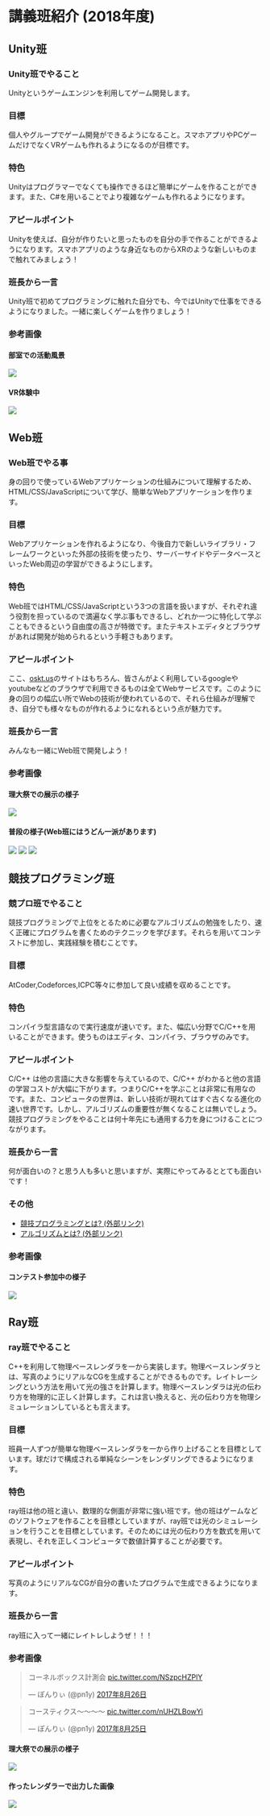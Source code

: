 # 講義班紹介 (2018年度)

## Unity班

### Unity班でやること

Unityというゲームエンジンを利用してゲーム開発します。

### 目標

個人やグループでゲーム開発ができるようになること。スマホアプリやPCゲームだけでなくVRゲームも作れるようになるのが目標です。

### 特色

Unityはプログラマーでなくても操作できるほど簡単にゲームを作ることができます。また、C#を用いることでより複雑なゲームも作れるようになります。

### アピールポイント

Unityを使えば、自分が作りたいと思ったものを自分の手で作ることができるようになります。スマホアプリのような身近なものからXRのような新しいものまで触れてみましょう！

### 班長から一言

Unity班で初めてプログラミングに触れた自分でも、今ではUnityで仕事をできるようになりました。一緒に楽しくゲームを作りましょう！

### 参考画像

#### 部室での活動風景
![](https://pbs.twimg.com/media/DZ23PsxUMAAD3Dt.jpg)
#### VR体験中
![](https://pbs.twimg.com/media/DK8uCADUMAATpFT.jpg)


## <i class="fa fa-html5"></i> Web班 <i class="fa fa-html5"></i>

### <i class="fa fa-html5"></i> Web班でやる事 <i class="fa fa-html5"></i>

身の回りで使っているWebアプリケーションの仕組みについて理解するため、HTML/CSS/JavaScriptについて学び、簡単なWebアプリケーションを作ります。

### <i class="fa fa-html5"></i> 目標 <i class="fa fa-html5"></i>

Webアプリケーションを作れるようになり、今後自力で新しいライブラリ・フレームワークといった外部の技術を使ったり、サーバーサイドやデータベースといったWeb周辺の学習ができるようにします。

### <i class="fa fa-html5"></i> 特色 <i class="fa fa-html5"></i>

Web班ではHTML/CSS/JavaScriptという3つの言語を扱いますが、それぞれ違う役割を担っているので満遍なく学ぶ事もできるし、どれか一つに特化して学ぶこともできるという自由度の高さが特徴です。また<span title="テキストファイルを編集するアプリ、大抵のPCには最初から何かしら入ってる.">テキストエディタ</span>とブラウザがあれば開発が始められるという手軽さもあります。

### <i class="fa fa-html5"></i> アピールポイント <i class="fa fa-html5"></i>

ここ、[oskt.us](http://oskt.us/)のサイトはもちろん、皆さんがよく利用しているgoogleやyoutubeなどのブラウザで利用できるものは全てWebサービスです。このように身の回りの幅広い所でWebの技術が使われているので、それら仕組みが理解でき、自分でも様々なものが作れるようになれるという点が魅力です。

### <i class="fa fa-html5"></i> 班長から一言 <i class="fa fa-html5"></i>

みんなも一緒にWeb班で開発しよう！

### <i class="fa fa-html5"></i> 参考画像 <i class="fa fa-html5"></i>

#### 理大祭での展示の様子
![](https://pbs.twimg.com/media/DO5NxRYUQAAXjAd.jpg)

#### 普段の様子(Web班にはうどん一派があります)
![](https://pbs.twimg.com/media/DJk200mVwAAHNHs.jpg)
![](https://pbs.twimg.com/media/DNMlotRUMAE27ae.jpg)
![](https://pbs.twimg.com/media/DPdONpiUQAAJwpV.jpg)


## 競技プログラミング班

### 競プロ班でやること

競技プログラミングで上位をとるために必要なアルゴリズムの勉強をしたり、速く正確にプログラムを書くためのテクニックを学びます。それらを用いてコンテストに参加し、実践経験を積むことです。

### 目標

AtCoder,Codeforces,ICPC等々に参加して良い成績を収めることです。

### 特色

コンパイラ型言語なので実行速度が速いです。また、幅広い分野でC/C++を用いることができます。使うものはエディタ、コンパイラ、ブラウザのみです。

### アピールポイント

C/C++ は他の言語に大きな影響を与えているので、C/C++ がわかると他の言語の学習コストが大幅に下がります。つまりC/C++を学ぶことは非常に有用なのです。また、コンピュータの世界は、新しい技術が現れてはすぐ古くなる進化の速い世界です。しかし、アルゴリズムの重要性が無くなることは無いでしょう。競技プログラミングをやることは何十年先にも通用する力を身につけることにつながります。

### 班長から一言

何が面白いの？と思う人も多いと思いますが、実際にやってみるととても面白いです！

### その他

* [競技プログラミングとは? (外部リンク)](https://www.slideshare.net/iwiwi/wakate-web-14323842)
* [アルゴリズムとは? (外部リンク)](https://www.youtube.com/watch?v=Q4gTV4r0zRs)

### 参考画像

#### コンテスト参加中の様子
![](https://i.imgur.com/220C151.jpg)


## Ray班

### ray班でやること

C++を利用して物理ベースレンダラを一から実装します。物理ベースレンダラとは、写真のようにリアルなCGを生成することができるものです。レイトレーシングという方法を用いて光の強さを計算します。物理ベースレンダラは光の伝わり方を物理的に正しく計算します。これは言い換えると、光の伝わり方を物理シミュレーションしているとも言えます。

### 目標

班員一人ずつが簡単な物理ベースレンダラを一から作り上げることを目標としています。球だけで構成される単純なシーンをレンダリングできるようになります。

### 特色

ray班は他の班と違い、数理的な側面が非常に強い班です。他の班はゲームなどのソフトウェアを作ることを目標としていますが、ray班では光のシミュレーションを行うことを目標としています。そのためには光の伝わり方を数式を用いて表現し、それを正しくコンピュータで数値計算することが必要です。

### アピールポイント

写真のようにリアルなCGが自分の書いたプログラムで生成できるようになります。

### 班長から一言

ray班に入って一緒にレイトレしようぜ！！！

### 参考画像

<blockquote class="twitter-tweet" data-lang="ja"><p lang="ja" dir="ltr">コーネルボックス計測会 <a href="https://t.co/NSzpcHZPlY">pic.twitter.com/NSzpcHZPlY</a></p>&mdash; ぽんりぃ (@pn1y) <a href="https://twitter.com/pn1y/status/901399284280578048?ref_src=twsrc%5Etfw">2017年8月26日</a></blockquote>

<blockquote class="twitter-tweet" data-lang="ja"><p lang="ja" dir="ltr">コースティクス〜〜〜〜 <a href="https://t.co/nUHZLBowYi">pic.twitter.com/nUHZLBowYi</a></p>&mdash; ぽんりぃ (@pn1y) <a href="https://twitter.com/pn1y/status/900950639471022080?ref_src=twsrc%5Etfw">2017年8月25日</a></blockquote>

#### 理大祭での展示の様子

![](https://i.imgur.com/WzlDcCf.jpg)

#### 作ったレンダラーで出力した画像

![](https://i.imgur.com/Vh67Yu1.png)
